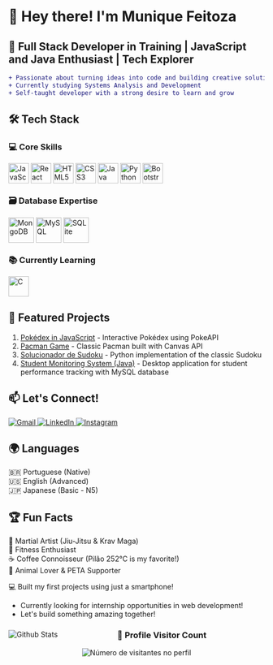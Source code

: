 # 👋 Hey there! I'm Munique Feitoza 

## 🚀 Full Stack Developer in Training | JavaScript and Java Enthusiast | Tech Explorer

```diff
+ Passionate about turning ideas into code and building creative solutions
+ Currently studying Systems Analysis and Development
+ Self-taught developer with a strong desire to learn and grow
```

## 🛠️ Tech Stack

### 💻 Core Skills
<div style="display: inline_block"> 
        <img align="center" alt="JavaScript" height="40" src="https://cdn.jsdelivr.net/gh/devicons/devicon/icons/javascript/javascript-original.svg" title="JavaScript"/> 
        <img align="center" alt="React" height="40" src="https://cdn.jsdelivr.net/gh/devicons/devicon/icons/react/react-original.svg" title="React"/> 
        <img align="center" alt="HTML5" height="40" src="https://cdn.jsdelivr.net/gh/devicons/devicon/icons/html5/html5-original.svg" title="HTML5"/> 
        <img align="center" alt="CSS3" height="40" src="https://cdn.jsdelivr.net/gh/devicons/devicon/icons/css3/css3-original.svg" title="CSS3"/> 
        <img align="center" alt="Java" height="40" src="https://cdn.jsdelivr.net/gh/devicons/devicon/icons/java/java-original.svg" title="Java"/>
        <img align="center" alt="Python" height="40" src="https://cdn.jsdelivr.net/gh/devicons/devicon/icons/python/python-original.svg" title="Python"/> 
        <img align="center" alt="Bootstrap" height="40" src="https://cdn.jsdelivr.net/gh/devicons/devicon/icons/bootstrap/bootstrap-plain.svg" title="Bootstrap"/> 
</div>

### 🗃️ Database Expertise
<div style="display: inline_block"> <img align="center" alt="MongoDB" height="50" src="https://cdn.jsdelivr.net/gh/devicons/devicon/icons/mongodb/mongodb-original-wordmark.svg" title="MongoDB"/> <img align="center" alt="MySQL" height="50" src="https://cdn.jsdelivr.net/gh/devicons/devicon/icons/mysql/mysql-original-wordmark.svg" title="MySQL"/> <img align="center" alt="SQLite" height="50" src="https://cdn.jsdelivr.net/gh/devicons/devicon/icons/sqlite/sqlite-original-wordmark.svg" title="SQLite"/> </div>

### 📚 Currently Learning
<div style="display: inline_block"> <img align="center" alt="C" height="40" src="https://cdn.jsdelivr.net/gh/devicons/devicon/icons/c/c-original.svg" title="C"/>
</div>

## 🌟 Featured Projects
1. [Pokédex in JavaScript](https://github.com/Munique-Feitoza/pokedex_in_js) - Interactive Pokédex using PokeAPI
2. [Pacman Game](https://github.com/Munique-Feitoza/pacman_in_js) - Classic Pacman built with Canvas API
3. [Solucionador de Sudoku](https://github.com/Munique-Feitoza/solucionador_sudoku_python) - Python implementation of the classic Sudoku
4. [Student Monitoring System (Java)](https://github.com/Munique-Feitoza/monitoramento_de_alunos_em_java) - Desktop application for student performance tracking with MySQL database

## 📫 Let's Connect!
<div style="display: inline_block"> <a href="mailto:muniquefeitoz4@gmail.com"> <img src="https://img.shields.io/badge/Gmail-D14836?style=for-the-badge&logo=gmail&logoColor=black" alt="Gmail"/> </a> <a href="https://www.linkedin.com/in/munique-feitoza-77034b231" target="_blank"> <img src="https://img.shields.io/badge/LinkedIn-0077B5?style=for-the-badge&logo=linkedin&logoColor=black" alt="LinkedIn"/> </a> 
<a href="https://www.instagram.com/_nitroglycrin"> <img src="https://img.shields.io/badge/Instagram-E4405F?style=for-the-badge&logo=instagram&logoColor=black" alt="Instagram"/> </a>
</div>

## 🌍 Languages
🇧🇷 Portuguese (Native)  
🇺🇸 English (Advanced)  
🇯🇵 Japanese (Basic - N5)  

## 🏆 Fun Facts
🥋 Martial Artist (Jiu-Jitsu & Krav Maga)  
💪 Fitness Enthusiast  
☕ Coffee Connoisseur (Pilão 252°C is my favorite!)  
🐾 Animal Lover & PETA Supporter  

💻 Built my first projects using just a smartphone!

+ Currently looking for internship opportunities in web development!
+ Let's build something amazing together!

<div align="center">
<img
        align="left"
        src="https://github-readme-stats.vercel.app/api/top-langs/?username=Munique-Feitoza&theme=dark&hide_border=false&include_all_commits=true&count_private=true&layout=compact"
        alt="Github Stats"
      />

  <h3><b>📍 Profile Visitor Count</b></h3>
</div>

<p align="center">
  <img
    src="https://profile-counter.glitch.me/Munique-Feitoza/count.svg"
    alt="Número de visitantes no perfil"
  />
</p>
